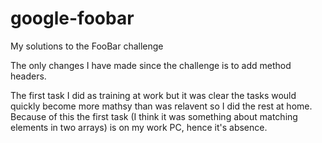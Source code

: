 # google-foobar
My solutions to the FooBar challenge

The only changes I have made since the challenge is to add method headers.

The first task I did as training at work but it was clear the tasks would quickly become more mathsy than was relavent so I did the rest at home. Because of this the first task (I think it was something about matching elements in two arrays) is on my work PC, hence it's absence.
